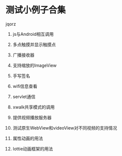 # 测试小例子合集

jqorz

1. js与Android相互调用

2. 多点触摸并显示触摸点

3. 广播接收器

4. 支持缩放的ImageView

5. 手写签名

6. wifi信息查看

7. servlet通信

8. xwalk共享模式的调用

9. 提供视频播放服务器

10. 测试原生WebView和videoView对不同视频的支持情况

11. 属性动画的用法

12. lottie动画框架的用法